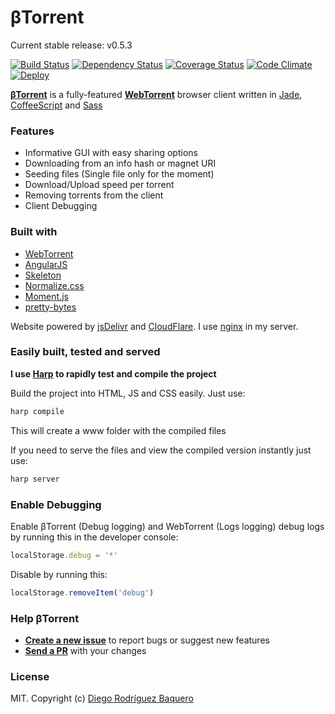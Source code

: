 βTorrent
========

Current stable release: v0.5.3

[![Build Status](https://travis-ci.org/whitef0x0/Btorrent.svg?branch=master)](https://travis-ci.org/whitef0x0/Btorrent)
[![Dependency Status](https://gemnasium.com/whitef0x0/Btorrent.svg)](https://gemnasium.com/whitef0x0/Btorrent)
[![Coverage Status](https://coveralls.io/repos/whitef0x0/Btorrent/badge.svg?branch=master&service=github)](https://coveralls.io/github/whitef0x0/Btorrent?branch=master)
[![Code Climate](https://codeclimate.com/github/whitef0x0/Btorrent/badges/gpa.svg)](https://codeclimate.com/github/whitef0x0/Btorrent)
[![Deploy](https://www.herokucdn.com/deploy/button.png)](https://heroku.com/deploy)

**[βTorrent]** is a fully-featured **[WebTorrent]** browser client written in [Jade], [CoffeeScript] and [Sass]

### Features
- Informative GUI with easy sharing options
- Downloading from an info hash or magnet URI
- Seeding files (Single file only for the moment)
- Download/Upload speed per torrent
- Removing torrents from the client
- Client Debugging

### Built with
- [WebTorrent]
- [AngularJS]
- [Skeleton]
- [Normalize.css]
- [Moment.js]
- [pretty-bytes]

Website powered by [jsDelivr] and [CloudFlare]. I use [nginx] in my server.

### Easily built, tested and served
**I use [Harp] to rapidly test and compile the project**

Build the project into HTML, JS and CSS easily. Just use:
```bash
harp compile
```
This will create a www folder with the compiled files

If you need to serve the files and view the compiled version instantly just use:
```bash
harp server
```

### Enable Debugging
Enable βTorrent (Debug logging) and WebTorrent (Logs logging) debug logs by running this in the developer console:
```js
localStorage.debug = '*'
```
Disable by running this:
```js
localStorage.removeItem('debug')
```

### Help βTorrent
- **[Create a new issue](https://github.com/DiegoRBaquero/bTorrent/issues/new)** to report bugs or suggest new features
- **[Send a PR](https://github.com/DiegoRBaquero/BTorrent/pull/new/master)** with your changes

### License
MIT. Copyright (c) [Diego Rodríguez Baquero](http://diegorbaquero.com)

[βTorrent]: https://btorrent.xyz
[WebTorrent]: https://webtorrent.io
[AngularJS]: https://angularjs.org/
[Skeleton]: http://getskeleton.com/
[Normalize.css]: https://necolas.github.io/normalize.css/
[Moment.js]: http://momentjs.com/
[pretty-bytes]: https://github.com/sindresorhus/pretty-bytes
[Jade]: http://jade-lang.com/
[CoffeeScript]: http://coffeescript.org/
[Sass]: http://sass-lang.com/
[Harp]: http://harpjs.com/
[jsDelivr]: https://www.jsdelivr.com/
[CloudFlare]: https://www.cloudflare.com/
[nginx]: http://nginx.org/
